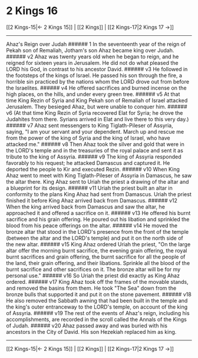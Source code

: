 # 2 Kings 16

[[2 Kings-15|← 2 Kings 15]] | [[2 Kings]] | [[2 Kings-17|2 Kings 17 →]]
***

Ahaz's Reign over Judah ###### 1 In the seventeenth year of the reign of Pekah son of Remaliah, Jotham's son Ahaz became king over Judah. ###### v2 Ahaz was twenty years old when he began to reign, and he reigned for sixteen years in Jerusalem. He did not do what pleased the LORD his God, in contrast to his ancestor David. ###### v3 He followed in the footsteps of the kings of Israel. He passed his son through the fire, a horrible sin practiced by the nations whom the LORD drove out from before the Israelites. ###### v4 He offered sacrifices and burned incense on the high places, on the hills, and under every green tree. ###### v5 At that time King Rezin of Syria and King Pekah son of Remaliah of Israel attacked Jerusalem. They besieged Ahaz, but were unable to conquer him. ###### v6 (At that time King Rezin of Syria recovered Elat for Syria; he drove the Judahites from there. Syrians arrived in Elat and live there to this very day.) ###### v7 Ahaz sent messengers to King Tiglath-Pileser of Assyria, saying, "I am your servant and your dependent. March up and rescue me from the power of the king of Syria and the king of Israel, who have attacked me." ###### v8 Then Ahaz took the silver and gold that were in the LORD's temple and in the treasuries of the royal palace and sent it as tribute to the king of Assyria. ###### v9 The king of Assyria responded favorably to his request; he attacked Damascus and captured it. He deported the people to Kir and executed Rezin. ###### v10 When King Ahaz went to meet with King Tiglath-Pileser of Assyria in Damascus, he saw the altar there. King Ahaz sent to Uriah the priest a drawing of the altar and a blueprint for its design. ###### v11 Uriah the priest built an altar in conformity to the plans King Ahaz had sent from Damascus. Uriah the priest finished it before King Ahaz arrived back from Damascus. ###### v12 When the king arrived back from Damascus and saw the altar, he approached it and offered a sacrifice on it. ###### v13 He offered his burnt sacrifice and his grain offering. He poured out his libation and sprinkled the blood from his peace offerings on the altar. ###### v14 He moved the bronze altar that stood in the LORD's presence from the front of the temple (between the altar and the LORD's temple) and put it on the north side of the new altar. ###### v15 King Ahaz ordered Uriah the priest, "On the large altar offer the morning burnt sacrifice, the evening grain offering, the royal burnt sacrifices and grain offering, the burnt sacrifice for all the people of the land, their grain offering, and their libations. Sprinkle all the blood of the burnt sacrifice and other sacrifices on it. The bronze altar will be for my personal use." ###### v16 So Uriah the priest did exactly as King Ahaz ordered. ###### v17 King Ahaz took off the frames of the movable stands, and removed the basins from them. He took "The Sea" down from the bronze bulls that supported it and put it on the stone pavement. ###### v18 He also removed the Sabbath awning that had been built in the temple and the king's outer entranceway to the LORD's temple, on account of the king of Assyria. ###### v19 The rest of the events of Ahaz's reign, including his accomplishments, are recorded in the scroll called the Annals of the Kings of Judah. ###### v20 Ahaz passed away and was buried with his ancestors in the City of David. His son Hezekiah replaced him as king.

***
[[2 Kings-15|← 2 Kings 15]] | [[2 Kings]] | [[2 Kings-17|2 Kings 17 →]]
